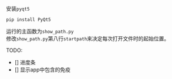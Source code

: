 安装`pyqt5`

```shell
pip install PyQt5
```

运行的主函数为`show_path.py`</br>
修改`show_path.py`第八行`startpath`来决定每次打开文件时的起始位置。

TODO:

- [] 进度条
- [] 显示app中包含的免疫
